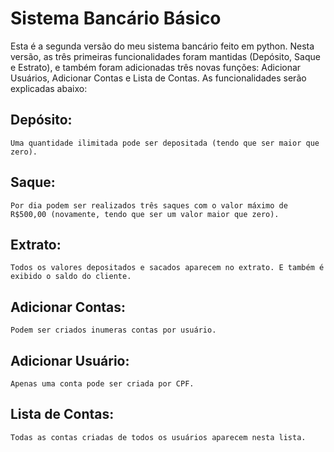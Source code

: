 # Sistema Bancário Básico
Esta é a segunda versão do meu sistema bancário feito em python. Nesta versão, as três primeiras funcionalidades foram mantidas (Depósito, Saque e Estrato), e também foram adicionadas três novas funções: Adicionar Usuários, Adicionar Contas e Lista de Contas. As funcionalidades serão explicadas abaixo: 
  ## Depósito:
    Uma quantidade ilimitada pode ser depositada (tendo que ser maior que zero).

  ## Saque:
    Por dia podem ser realizados três saques com o valor máximo de R$500,00 (novamente, tendo que ser um valor maior que zero).

  ## Extrato:
    Todos os valores depositados e sacados aparecem no extrato. E também é exibido o saldo do cliente.

  ## Adicionar Contas:
    Podem ser criados inumeras contas por usuário.

  ## Adicionar Usuário:
    Apenas uma conta pode ser criada por CPF. 

  ## Lista de Contas:
    Todas as contas criadas de todos os usuários aparecem nesta lista.
